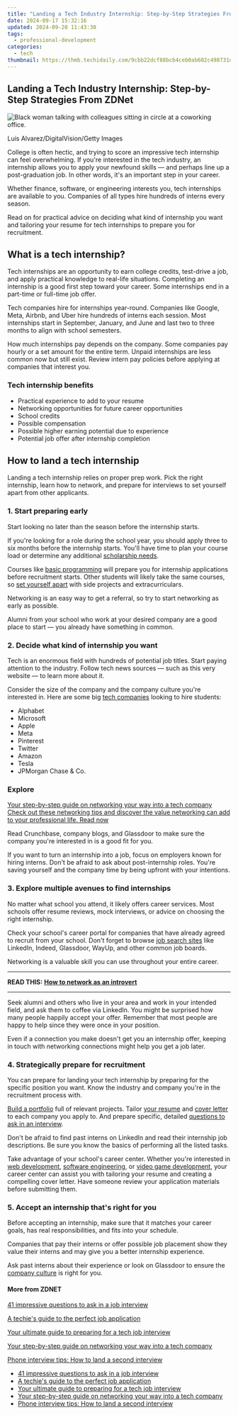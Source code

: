 ```yaml
---
title: "Landing a Tech Industry Internship: Step-by-Step Strategies From ZDNet"
date: 2024-09-17 15:32:16
updated: 2024-09-20 11:43:30
tags:
  - professional-development
categories:
  - tech
thumbnail: https://thmb.techidaily.com/9cbb22dcf88bcb4ceb0ab602c498731d7fd924c3e7f5e5667c887c44d8fe1da7.jpg
---
```


## Landing a Tech Industry Internship: Step-by-Step Strategies From ZDNet

![Black woman talking with colleagues sitting in circle at a coworking office.](https://www.zdnet.com/a/img/resize/2832d59abbb943043de6f0af756fb59a5751e63d/2022/06/20/bff13c02-7c64-4226-8a5c-52a632b69236/internship-colleagues-talking-in-office-meeting-coworking.jpg?auto=webp&width=1280)

Luis Alvarez/DigitalVision/Getty Images

College is often hectic, and trying to score an impressive tech internship can feel overwhelming. If you're interested in the tech industry, an internship allows you to apply your newfound skills — and perhaps line up a post-graduation job. In other words, it's an important step in your career.

Whether finance, software, or engineering interests you, tech internships are available to you. Companies of all types hire hundreds of interns every season. 

Read on for practical advice on deciding what kind of internship you want and tailoring your resume for tech internships to prepare you for recruitment. 

## What is a tech internship?

Tech internships are an opportunity to earn college credits, test-drive a job, and apply practical knowledge to real-life situations. Completing an internship is a good first step toward your career. Some internships end in a part-time or full-time job offer. 

Tech companies hire for internships year-round. Companies like Google, Meta, Airbnb, and Uber hire hundreds of interns each session. Most internships start in September, January, and June and last two to three months to align with school semesters. 

How much internships pay depends on the company. Some companies pay hourly or a set amount for the entire term. Unpaid internships are less common now but still exist. Review intern pay policies before applying at companies that interest you.

### Tech internship benefits

* Practical experience to add to your resume
* Networking opportunities for future career opportunities
* School credits
* Possible compensation
* Possible higher earning potential due to experience
* Potential job offer after internship completion

## How to land a tech internship

Landing a tech internship relies on proper prep work. Pick the right internship, learn how to network, and prepare for interviews to set yourself apart from other applicants. 

### 1\. Start preparing early

Start looking no later than the season before the internship starts. 

If you're looking for a role during the school year, you should apply three to six months before the internship starts. You'll have time to plan your course load or determine any additional [scholarship needs](https://www.zdnet.com/article/best-computer-science-scholarship/). 

Courses like [basic programming](https://www.zdnet.com/education/computers-tech/easiest-programming-languages-to-learn/) will prepare you for internship applications before recruitment starts. Other students will likely take the same courses, so [set yourself apart](https://www.zdnet.com/article/ways-to-advance-your-technology-career/) with side projects and extracurriculars. 

Networking is an easy way to get a referral, so try to start networking as early as possible. 

Alumni from your school who work at your desired company are a good place to start — you already have something in common. 

### 2\. Decide what kind of internship you want

Tech is an enormous field with hundreds of potential job titles. Start paying attention to the industry. Follow tech news sources — such as this very website — to learn more about it. 

Consider the size of the company and the company culture you're interested in. Here are some big [tech companies](https://www.zdnet.com/education/professional-development/big-tech-companies-job-guide/) looking to hire students: 

* Alphabet
* Microsoft
* Apple
* Meta
* Pinterest
* Twitter
* Amazon
* Tesla
* JPMorgan Chase & Co.

### Explore

[Your step-by-step guide on networking your way into a tech company Check out these networking tips and discover the value networking can add to your professional life.  Read now](https://www.zdnet.com/article/tech-company-networking-tips/)

Read Crunchbase, company blogs, and Glassdoor to make sure the company you're interested in is a good fit for you. 

If you want to turn an internship into a job, focus on employers known for hiring interns. Don't be afraid to ask about post-internship roles. You're saving yourself and the company time by being upfront with your intentions. 

### 3\. Explore multiple avenues to find internships

No matter what school you attend, it likely offers career services. Most schools offer resume reviews, mock interviews, or advice on choosing the right internship. 

Check your school's career portal for companies that have already agreed to recruit from your school. Don't forget to browse [job search sites](https://www.zdnet.com/education/professional-development/job-search-sites-for-tech/) like LinkedIn, Indeed, Glassdoor, WayUp, and other common job boards. 

Networking is a valuable skill you can use throughout your entire career. 

---

**READ THIS:** [**How to network as an introvert**](https://www.zdnet.com/education/professional-development/how-to-network-as-an-introvert/)

---

Seek alumni and others who live in your area and work in your intended field, and ask them to coffee via LinkedIn. You might be surprised how many people happily accept your offer. Remember that most people are happy to help since they were once in your position.

Even if a connection you make doesn't get you an internship offer, keeping in touch with networking connections might help you get a job later. 

### 4\. Strategically prepare for recruitment

You can prepare for landing your tech internship by preparing for the specific position you want. Know the industry and company you're in the recruitment process with. 

[Build a portfolio](https://www.zdnet.com/education/professional-development/how-to-build-a-coding-portfolio/) full of relevant projects. Tailor [your resume](https://www.zdnet.com/education/computers-tech/how-to-write-a-software-engineer-resume/) and [cover letter](https://www.zdnet.com/education/computers-tech/software-engineer-cover-letter/) to each company you apply to. And prepare specific, detailed [questions to ask in an interview](https://www.zdnet.com/education/professional-development/questions-to-ask-in-an-interview/).

Don't be afraid to find past interns on LinkedIn and read their internship job descriptions. Be sure you know the basics of performing all the listed tasks.

Take advantage of your school's career center. Whether you're interested in [web development](https://www.zdnet.com/article/how-to-become-a-web-developer/), [software engineering](https://www.zdnet.com/article/how-to-become-software-engineer/), or [video game development](https://www.zdnet.com/article/how-to-become-a-video-game-developer/), your career center can assist you with tailoring your resume and creating a compelling cover letter. Have someone review your application materials before submitting them.

### 5\. Accept an internship that's right for you

Before accepting an internship, make sure that it matches your career goals, has real responsibilities, and fits into your schedule. 

Companies that pay their interns or offer possible job placement show they value their interns and may give you a better internship experience. 

Ask past interns about their experience or look on Glassdoor to ensure the [company culture](https://www.zdnet.com/article/the-importance-of-business-culture-in-a-time-of-crisis/) is right for you.

#### More from **ZDNET**

[41 impressive questions to ask in a job interview](https://www.zdnet.com/article/questions-to-ask-in-an-interview/ "41 impressive questions to ask in a job interview")

[A techie's guide to the perfect job application](https://www.zdnet.com/article/tech-job-application-guide/ "A techie's guide to the perfect job application")

[Your ultimate guide to preparing for a tech job interview](https://www.zdnet.com/article/tech-job-interview-tips/ "Your ultimate guide to preparing for a tech job interview")

[Your step-by-step guide on networking your way into a tech company](https://www.zdnet.com/article/tech-company-networking-tips/ "Your step-by-step guide on networking your way into a tech company")

[Phone interview tips: How to land a second interview](https://www.zdnet.com/article/interview-tips-recent-grads/ "Phone interview tips: How to land a second interview")

* [41 impressive questions to ask in a job interview](https://www.zdnet.com/article/questions-to-ask-in-an-interview/ "41 impressive questions to ask in a job interview")
* [A techie's guide to the perfect job application](https://www.zdnet.com/article/tech-job-application-guide/ "A techie's guide to the perfect job application")
* [Your ultimate guide to preparing for a tech job interview](https://www.zdnet.com/article/tech-job-interview-tips/ "Your ultimate guide to preparing for a tech job interview")
* [Your step-by-step guide on networking your way into a tech company](https://www.zdnet.com/article/tech-company-networking-tips/ "Your step-by-step guide on networking your way into a tech company")
* [Phone interview tips: How to land a second interview](https://www.zdnet.com/article/interview-tips-recent-grads/ "Phone interview tips: How to land a second interview")

<ins class="adsbygoogle"
     style="display:block"
     data-ad-format="autorelaxed"
     data-ad-client="ca-pub-7571918770474297"
     data-ad-slot="1223367746"></ins>



<ins class="adsbygoogle"
     style="display:block"
     data-ad-client="ca-pub-7571918770474297"
     data-ad-slot="8358498916"
     data-ad-format="auto"
     data-full-width-responsive="true"></ins>
